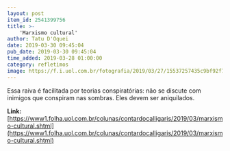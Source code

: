```yaml
---
layout: post
item_id: 2541399756
title: >-
    'Marxismo cultural'
author: Tatu D'Oquei
date: 2019-03-30 09:45:04
pub_date: 2019-03-30 09:45:04
time_added: 2019-03-28 01:00:00
category: refletimos
image: https://f.i.uol.com.br/fotografia/2019/03/27/15537257435c9bf92f7193c_1553725743_3x2_xl.jpg
---
```


Essa raiva é facilitada por teorias conspiratórias: não se discute com inimigos que conspiram nas sombras. Eles devem ser aniquilados.

**Link:** [https://www1.folha.uol.com.br/colunas/contardocalligaris/2019/03/marxismo-cultural.shtml](https://www1.folha.uol.com.br/colunas/contardocalligaris/2019/03/marxismo-cultural.shtml)

